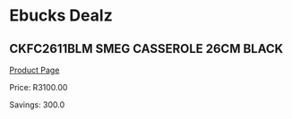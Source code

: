 
# Ebucks Dealz
## CKFC2611BLM SMEG CASSEROLE 26CM BLACK
[Product Page](https://www.ebucks.com/web/shop/productSelected.do?prodId=1170707488&catId=704983235)

Price: R3100.00

Savings: 300.0


	